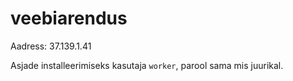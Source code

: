 # veebiarendus

Aadress: 37.139.1.41

Asjade installeerimiseks kasutaja `worker`, parool sama mis juurikal.
